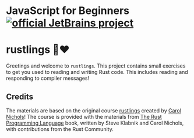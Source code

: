# JavaScript for Beginners [![official JetBrains project](http://jb.gg/badges/official.svg)](https://confluence.jetbrains.com/display/ALL/JetBrains+on+GitHub)

# rustlings 🦀❤️

Greetings and welcome to `rustlings`.
This project contains small exercises to get you used to reading and writing Rust code.
This includes reading and responding to compiler messages!

## Credits
The materials are based on the original course [rustlings](https://github.com/rust-lang/rustlings) created by [Carol Nichols](https://github.com/carols10cents)! The course is provided with the materials from [The Rust Programming Language](https://doc.rust-lang.org/book/index.html) book, written by Steve Klabnik and Carol Nichols, with contributions from the Rust Community.
